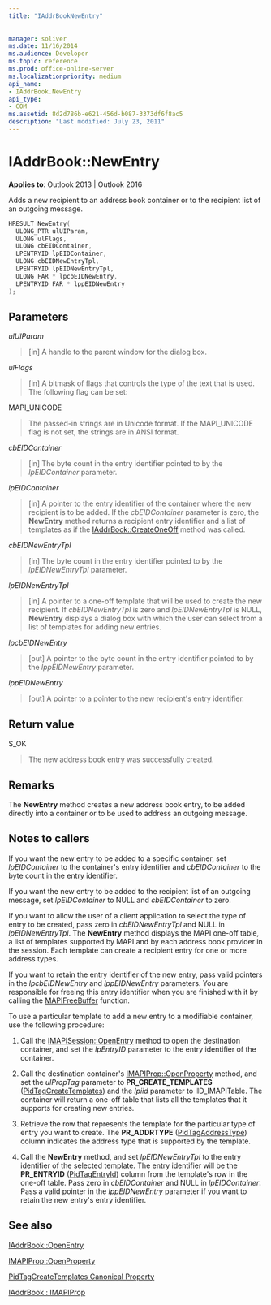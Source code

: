 ```yaml
---
title: "IAddrBookNewEntry"
 
 
manager: soliver
ms.date: 11/16/2014
ms.audience: Developer
ms.topic: reference
ms.prod: office-online-server
ms.localizationpriority: medium
api_name:
- IAddrBook.NewEntry
api_type:
- COM
ms.assetid: 8d2d786b-e621-456d-b087-3373df6f8ac5
description: "Last modified: July 23, 2011"
---
```


# IAddrBook::NewEntry

  
  
**Applies to**: Outlook 2013 | Outlook 2016 
  
Adds a new recipient to an address book container or to the recipient list of an outgoing message.
  
```cpp
HRESULT NewEntry(
  ULONG_PTR ulUIParam,
  ULONG ulFlags,
  ULONG cbEIDContainer,
  LPENTRYID lpEIDContainer,
  ULONG cbEIDNewEntryTpl,
  LPENTRYID lpEIDNewEntryTpl,
  ULONG FAR * lpcbEIDNewEntry,
  LPENTRYID FAR * lppEIDNewEntry
);
```

## Parameters

 _ulUIParam_
  
> [in] A handle to the parent window for the dialog box.
    
 _ulFlags_
  
> [in] A bitmask of flags that controls the type of the text that is used. The following flag can be set:
    
MAPI_UNICODE 
  
> The passed-in strings are in Unicode format. If the MAPI_UNICODE flag is not set, the strings are in ANSI format.
    
 _cbEIDContainer_
  
> [in] The byte count in the entry identifier pointed to by the  _lpEIDContainer_ parameter. 
    
 _lpEIDContainer_
  
> [in] A pointer to the entry identifier of the container where the new recipient is to be added. If the  _cbEIDContainer_ parameter is zero, the **NewEntry** method returns a recipient entry identifier and a list of templates as if the [IAddrBook::CreateOneOff](iaddrbook-createoneoff.md) method was called. 
    
 _cbEIDNewEntryTpl_
  
> [in] The byte count in the entry identifier pointed to by the  _lpEIDNewEntryTpl_ parameter. 
    
 _lpEIDNewEntryTpl_
  
> [in] A pointer to a one-off template that will be used to create the new recipient. If  _cbEIDNewEntryTpl_ is zero and  _lpEIDNewEntryTpl_ is NULL, **NewEntry** displays a dialog box with which the user can select from a list of templates for adding new entries. 
    
 _lpcbEIDNewEntry_
  
> [out] A pointer to the byte count in the entry identifier pointed to by the  _lppEIDNewEntry_ parameter. 
    
 _lppEIDNewEntry_
  
> [out] A pointer to a pointer to the new recipient's entry identifier.
    
## Return value

S_OK 
  
> The new address book entry was successfully created.
    
## Remarks

The **NewEntry** method creates a new address book entry, to be added directly into a container or to be used to address an outgoing message. 
  
## Notes to callers

If you want the new entry to be added to a specific container, set  _lpEIDContainer_ to the container's entry identifier and  _cbEIDContainer_ to the byte count in the entry identifier. 
  
If you want the new entry to be added to the recipient list of an outgoing message, set  _lpEIDContainer_ to NULL and  _cbEIDContainer_ to zero. 
  
If you want to allow the user of a client application to select the type of entry to be created, pass zero in  _cbEIDNewEntryTpl_ and NULL in  _lpEIDNewEntryTpl_. The **NewEntry** method displays the MAPI one-off table, a list of templates supported by MAPI and by each address book provider in the session. Each template can create a recipient entry for one or more address types. 
  
If you want to retain the entry identifier of the new entry, pass valid pointers in the _lpcbEIDNewEntry_ and  _lppEIDNewEntry_ parameters. You are responsible for freeing this entry identifier when you are finished with it by calling the [MAPIFreeBuffer](mapifreebuffer.md) function. 
  
To use a particular template to add a new entry to a modifiable container, use the following procedure:
  
1. Call the [IMAPISession::OpenEntry](imapisession-openentry.md) method to open the destination container, and set the  _lpEntryID_ parameter to the entry identifier of the container. 
    
2. Call the destination container's [IMAPIProp::OpenProperty](imapiprop-openproperty.md) method, and set the  _ulPropTag_ parameter to **PR_CREATE_TEMPLATES** ([PidTagCreateTemplates](pidtagcreatetemplates-canonical-property.md)) and the  _lpiid_ parameter to IID_IMAPITable. The container will return a one-off table that lists all the templates that it supports for creating new entries. 
    
3. Retrieve the row that represents the template for the particular type of entry you want to create. The **PR_ADDRTYPE** ([PidTagAddressType](pidtagaddresstype-canonical-property.md)) column indicates the address type that is supported by the template.
    
4. Call the **NewEntry** method, and set  _lpEIDNewEntryTpl_ to the entry identifier of the selected template. The entry identifier will be the **PR_ENTRYID** ([PidTagEntryId](pidtagentryid-canonical-property.md)) column from the template's row in the one-off table. Pass zero in  _cbEIDContainer_ and NULL in  _lpEIDContainer_. Pass a valid pointer in the _lppEIDNewEntry_ parameter if you want to retain the new entry's entry identifier. 
    
## See also



[IAddrBook::OpenEntry](iaddrbook-openentry.md)
  
[IMAPIProp::OpenProperty](imapiprop-openproperty.md)
  
[PidTagCreateTemplates Canonical Property](pidtagcreatetemplates-canonical-property.md)
  
[IAddrBook : IMAPIProp](iaddrbookimapiprop.md)

